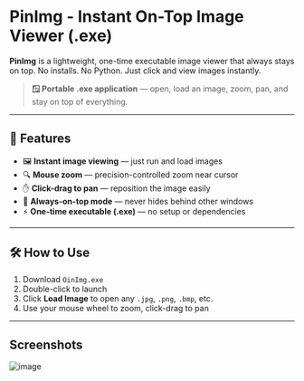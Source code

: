# PinImg - Instant On-Top Image Viewer (.exe)

**PinImg** is a lightweight, one-time executable image viewer that always stays on top. No installs. No Python. Just click and view images instantly.

> **🪟 Portable .exe application** — open, load an image, zoom, pan, and stay on top of everything.

---

## 🔹 Features

- 🖼️ **Instant image viewing** — just run and load images
- 🔍 **Mouse zoom** — precision-controlled zoom near cursor
- ✋ **Click-drag to pan** — reposition the image easily
- 📌 **Always-on-top mode** — never hides behind other windows
- ⚡ **One-time executable (.exe)** — no setup or dependencies

---

## 🛠️ How to Use

1. Download `OinImg.exe`
2. Double-click to launch
3. Click **Load Image** to open any `.jpg`, `.png`, `.bmp`, etc.
4. Use your mouse wheel to zoom, click-drag to pan

---

## Screenshots
![image](https://github.com/user-attachments/assets/360ce1fc-147e-44b9-a354-28489af60a80)

